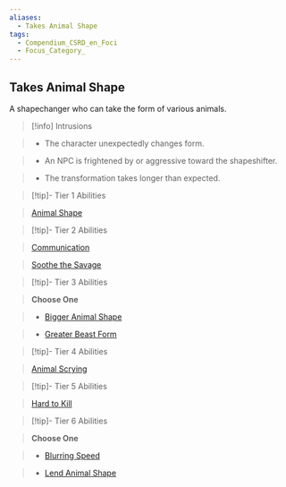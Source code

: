 ```yaml
---
aliases:
  - Takes Animal Shape
tags:
  - Compendium_CSRD_en_Foci
  - Focus_Category_
---
```

  
    
## Takes Animal Shape    
A shapechanger who can take the form of various animals.    
  
>[!info] Intrusions    
>- The character unexpectedly changes form.    
>- An NPC is frightened by or aggressive toward the shapeshifter.    
>- The transformation takes longer than expected.    
  
  
>[!tip]- Tier 1 Abilities    
> [Animal Shape](Animal-Shape.md)    
  
  
>[!tip]- Tier 2 Abilities    
> [Communication](Communication.md)    
> [Soothe the Savage](Soothe-the-Savage.md)    
  
  
>[!tip]- Tier 3 Abilities    
> **Choose One**    
>- [Bigger Animal Shape](Bigger-Animal-Shape.md)    
>- [Greater Beast Form](Greater-Beast-Form.md)    
  
  
>[!tip]- Tier 4 Abilities    
> [Animal Scrying](Animal-Scrying.md)    
  
  
>[!tip]- Tier 5 Abilities    
> [Hard to Kill](Hard-to-Kill.md)    
  
  
>[!tip]- Tier 6 Abilities    
> **Choose One**    
>- [Blurring Speed](Blurring-Speed.md)    
>- [Lend Animal Shape](Lend-Animal-Shape.md)